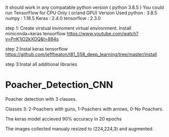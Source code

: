 It should work in any compatable python version ( python 3.8.5 )
You could run TensorFlow for CPU Only ( or/and GPU)
Version Used
python : 3.8.5 
numpy : 1.18.5
Keras : 2.4.0
tensorflow : 2.3.0

step 1: Create virstual inviroment virtual environment. Install miniconda+keras tensorflow https://www.youtube.com/watch?v=PnK1jO2kXOQ&t=884s

step 2:Instal keras tensorflow https://github.com/jeffheaton/t81_558_deep_learning/tree/master/install

step 3:Instal all additional libraries



# Poacher_Detection_CNN
Poacher detection with 3 classes.

Classes 3: 2-Poachers with guns, 1-Poachers with arrows, 0-No Poachers.

The keras model accieved 90% accuracy in 20 epochs

The images collected manualy resized to (224,224,3) and augmented.
